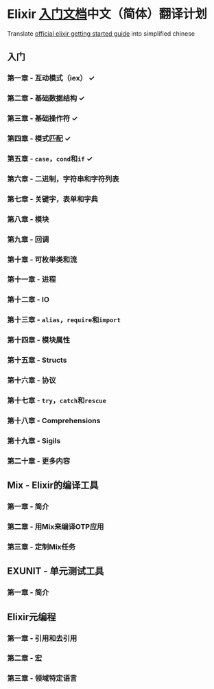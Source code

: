 # Elixir [入门文档](http://elixir-lang.org/getting_started/1.html)中文（简体）翻译计划
Translate [official elixir getting started guide](http://elixir-lang.org/getting_started/1.html) into simplified chinese

## 入门

### 第一章 - 互动模式（iex）                   ✓

### 第二章 - 基础数据结构                      ✓

### 第三章 - 基础操作符                        ✓

### 第四章 - 模式匹配                          ✓

### 第五章 - `case`，`cond`和`if`              ✓

### 第六章 - 二进制，字符串和字符列表

### 第七章 - 关键字，表单和字典

### 第八章 - 模块

### 第九章 - 回调

### 第十章 - 可枚举类和流

### 第十一章 - 进程

### 第十二章 - IO

### 第十三章 - `alias`，`require`和`import`

### 第十四章 - 模块属性

### 第十五章 - Structs

### 第十六章 - 协议

### 第十七章 - `try`，`catch`和`rescue`

### 第十八章 - Comprehensions

### 第十九章 - Sigils

### 第二十章 - 更多内容


## Mix - Elixir的编译工具

### 第一章 - 简介

### 第二章 - 用Mix来编译OTP应用

### 第三章 - 定制Mix任务

## EXUNIT - 单元测试工具

### 第一章 - 简介

## Elixir元编程

### 第一章 - 引用和去引用

### 第二章 - 宏

### 第三章 - 领域特定语言
